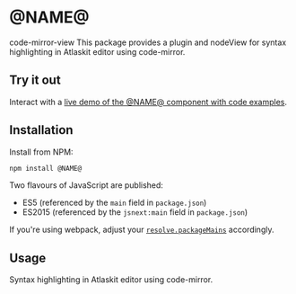 # @NAME@

code-mirror-view
This package provides a plugin and nodeView for syntax highlighting in Atlaskit editor using code-mirror.

## Try it out

Interact with a [live demo of the @NAME@ component with code examples](https://aui-cdn.atlassian.com/atlaskit/stories/code-mirror-view/@VERSION@/).

## Installation

Install from NPM:

```sh
npm install @NAME@
```

Two flavours of JavaScript are published:

- ES5 (referenced by the `main` field in `package.json`)
- ES2015 (referenced by the `jsnext:main` field in `package.json`)

If you're using webpack, adjust your [`resolve.packageMains`](https://webpack.github.io/docs/configuration.html#resolve-packagemains) accordingly.


## Usage

Syntax highlighting in Atlaskit editor using code-mirror.